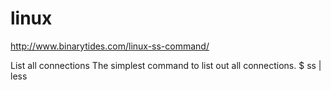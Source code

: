# linux

http://www.binarytides.com/linux-ss-command/   

List all connections The simplest command to list out all connections. $ ss | less

